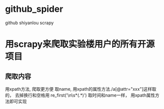 # github_spider
github shiyanlou scrapy

# 用scrapy来爬取实验楼用户的所有开源项目

## 爬取内容
用xpath方法,  爬取更方便
取name, 用xpath的属性方法./a[@attr="xxx"]这样取的， 去掉换行和空格用 re_first('\n\s*(.*)')
取时间和name一样， 用xpath属性方法即可实现
